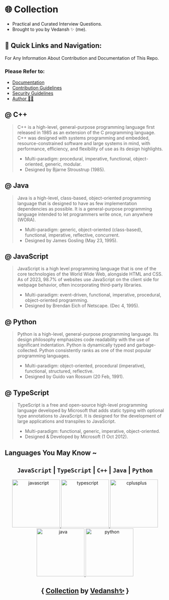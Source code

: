 # 🌐 Collection
* Practical and Curated Interview Questions.
* Brought to you by Vedansh ✨ (me).

## 🧭 Quick Links and Navigation:
For Any Information About Contribution and Documentation of This Repo. <br>
### Please Refer to: 
- [Documentation](https://github.com/offensive-vk/Collection/blob/master/.github/README.md) <br>
- [Contribution Guidelines](https://github.com/offensive-vk/Collection/blob/master/.github/CONTRIBUTING.md) <br>
- [Security Guidelines](https://github.com/offensive-vk/Collection/blob/master/.github/SECURITY.md) <br>
- [Author 🧑‍💻](https://github.com/offensive-vk/) <br>

## @ C++
> C++ is a high-level, general-purpose programming language first released in 1985 as an extension of the C programming language. C++ was designed with systems programming and embedded, resource-constrained software and large systems in mind, with performance, efficiency, and flexibility of use as its design highlights. <br>
> - Multi-paradigm: procedural, imperative, functional, object-oriented, generic, modular. <br>
> - Designed by	Bjarne Stroustrup (1985).

## @ Java
> Java is a high-level, class-based, object-oriented programming language that is designed to have as few implementation dependencies as possible. It is a general-purpose programming language intended to let programmers write once, run anywhere (WORA). <br>
> - Multi-paradigm: generic, object-oriented (class-based), functional, imperative, reflective, concurrent. <br>
> - Designed by	James Gosling (May 23, 1995).

## @ JavaScript
> JavaScript is a high level programming language that is one of the core technologies of the World Wide Web, alongside HTML and CSS. As of 2023, 98.7% of websites use JavaScript on the client side for webpage behavior, often incorporating third-party libraries. <br>
> - Multi-paradigm: event-driven, functional, imperative, procedural, object-oriented programming. <br>
> - Designed by	Brendan Eich of Netscape. (Dec 4, 1995).

## @ Python
> Python is a high-level, general-purpose programming language. Its design philosophy emphasizes code readability with the use of significant indentation. Python is dynamically typed and garbage-collected. Python consistently ranks as one of the most popular programming languages. <br>
> - Multi-paradigm: object-oriented, procedural (imperative), functional, structured, reflective. <br>
> - Designed by	Guido van Rossum (20 Feb, 1991). 

## @ TypeScript
> TypeScript is a free and open-source high-level programming language developed by Microsoft that adds static typing with optional type annotations to JavaScript. It is designed for the development of large applications and transpiles to JavaScript. <br>
> - Multi-paradigm: functional, generic, imperative, object-oriented. <br>
> - Designed & Developed by	Microsoft (1 Oct 2012).

## Languages You May Know ~
<div align="center">
  
## `JavaScript` | `TypeScript` | `C++` | `Java` | `Python` 

  <a href="https://developer.mozilla.org/en-US/docs/Web/JavaScript" target="_blank" rel="noreferrer"> 
  <img src="https://cdn.jsdelivr.net/gh/offensive-vk/Icons@master/javascript/javascript-original.svg" alt="javascript" width="150" height="150"/>
  </a>
  <a href="https://www.typescriptlang.org/" target="_blank" rel="noreferrer"> <img src="https://cdn.jsdelivr.net/gh/offensive-vk/Icons@master/typescript/typescript-original.svg" alt="typescript" width="150" height="150"/> </a> 
  <a href="https://www.w3schools.com/cpp/" target="_blank" rel="noreferrer"> <img src="https://cdn.jsdelivr.net/gh/offensive-vk/Icons@master/cplusplus/cplusplus-original.svg" alt="cplusplus" width="150" height="150"/> </a>
  <a href="https://www.java.com" target="_blank" rel="noreferrer"> <img src="https://cdn.jsdelivr.net/gh/offensive-vk/Icons@master/java/java-original.svg" alt="java" width="150" height="150"/> </a>
  <a href="https://www.python.org" target="_blank" rel="noreferrer"> <img src="https://cdn.jsdelivr.net/gh/offensive-vk/Icons@master/python/python-original.svg" alt="python" width="150" height="150"/> </a>
  
## { [Collection](https://github.com/offensive-vk/Collection) by [Vedansh✨](https://github.com/offensive-vk) }
</div>
